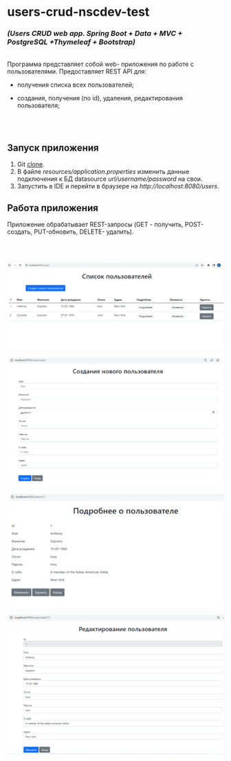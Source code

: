 # users-crud-nscdev-test
### *(Users CRUD web app. Spring Boot + Data + MVC + PostgreSQL +Thymeleaf + Bootstrap)*

<br/>
Программа представляет собой web- приложения по работе с пользователями.
Предоставляет REST API для:

* получения списка всех пользователей;

* создания, получения (по id), удаления, редактирования пользователя;

<br/>

<br/>


## Запуск приложения
1. Git [clone](https://github.com/Laboulaye/users-crud-nscdev-test.git).
2. В файле *resources/application.properties* изменить данные подключения к БД datasource *url/username/password* на свои.
3. Запустить в IDE и перейти в браузере на *http://localhost:8080/users*.

## Работа приложения

Приложение обрабатывает REST-запросы (GET - получить, POST-создать, PUT-обновить, DELETE- удалить).

<br/>
<br/>

![image1](src/main/resources/screens/1.png)
<br/>

![image2](src/main/resources/screens/2.png)
<br/>

![image3](src/main/resources/screens/3.png)
<br/>

![image2](src/main/resources/screens/4.png)
